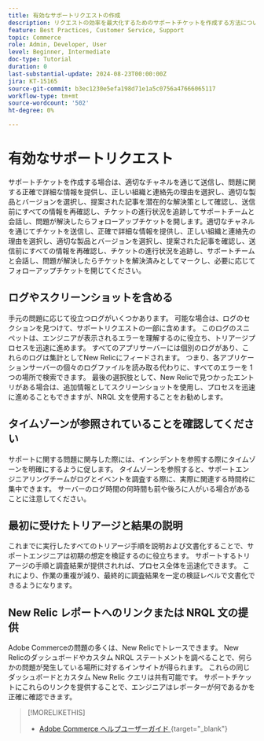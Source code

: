 ```yaml
---
title: 有効なサポートリクエストの作成
description: リクエストの効率を最大化するためのサポートチケットを作成する方法について説明します。
feature: Best Practices, Customer Service, Support
topic: Commerce
role: Admin, Developer, User
level: Beginner, Intermediate
doc-type: Tutorial
duration: 0
last-substantial-update: 2024-08-23T00:00:00Z
jira: KT-15165
source-git-commit: b3ec1230e5efa198d71e1a5c0756a47666065117
workflow-type: tm+mt
source-wordcount: '502'
ht-degree: 0%

---
```



# 有効なサポートリクエスト

サポートチケットを作成する場合は、適切なチャネルを通じて送信し、問題に関する正確で詳細な情報を提供し、正しい組織と連絡先の理由を選択し、適切な製品とバージョンを選択し、提案された記事を潜在的な解決策として確認し、送信前にすべての情報を再確認し、チケットの進行状況を追跡してサポートチームと会話し、問題が解決したらフォローアップチケットを開します。&#x200B; 適切なチャネルを通じてチケットを送信し、正確で詳細な情報を提供し、正しい組織と連絡先の理由を選択し、適切な製品とバージョンを選択し、提案された記事を確認し、送信前にすべての情報を再確認し、チケットの進行状況を追跡し、サポートチームと会話し、問題が解決したらチケットを解決済みとしてマークし、必要に応じてフォローアップチケットを開じてください。&#x200B;

## ログやスクリーンショットを含める

手元の問題に応じて役立つログがいくつかあります。 可能な場合は、ログのセクションを見つけて、サポートリクエストの一部に含めます。 このログのスニペットは、エンジニアが表示されるエラーを理解するのに役立ち、トリアージプロセスを迅速に進めます。 すべてのアプリサーバーには個別のログがあり、これらのログは集計としてNew Relicにフィードされます。  つまり、各アプリケーションサーバーの個々のログファイルを読み取る代わりに、すべてのエラーを 1 つの場所で検索できます。 最後の選択肢として、New Relicで見つかったエントリがある場合は、追加情報としてスクリーンショットを使用し、プロセスを迅速に進めることもできますが、NRQL 文を使用することをお勧めします。

## タイムゾーンが参照されていることを確認してください

サポートに関する問題に関与した際には、インシデントを参照する際にタイムゾーンを明確にするように促します。 タイムゾーンを参照すると、サポートエンジニアリングチームがログとイベントを調査する際に、実際に関連する時間枠に集中できます。 サーバーのログ時間の何時間も前や後ろに人がいる場合があることに注意してください。

## 最初に受けたトリアージと結果の説明

これまでに実行したすべてのトリアージ手順を説明および文書化することで、サポートエンジニアは初期の想定を検証するのに役立ちます。 サポートするトリアージの手順と調査結果が提供されれば、プロセス全体を迅速化できます。 これにより、作業の重複が減り、最終的に調査結果を一定の検証レベルで文書化できるようになります。

## New Relic レポートへのリンクまたは NRQL 文の提供

Adobe Commerceの問題の多くは、New Relicでトレースできます。 New Relicのダッシュボードやカスタム NRQL ステートメントを調べることで、何らかの問題が発生している場所に対するインサイトが得られます。 これらの同じダッシュボードとカスタム New Relic クエリは共有可能です。 サポートチケットにこれらのリンクを提供することで、エンジニアはレポーターが何であるかを正確に確認できます。

>[!MORELIKETHIS]
> 
> - [Adobe Commerce ヘルプユーザーガイド &#x200B;](https://experienceleague.adobe.com/ja/docs/commerce-knowledge-base/kb/help-center-guide/magento-help-center-user-guide){target="_blank"}
